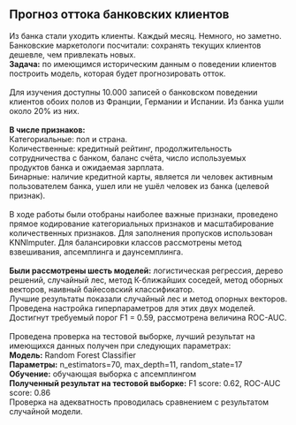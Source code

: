 ## Прогноз оттока банковских клиентов


Из банка стали уходить клиенты. Каждый месяц. Немного, но заметно. Банковские маркетологи посчитали: сохранять текущих клиентов дешевле, чем привлекать новых. </br>
**Задача:** по имеющимся историческим данным о поведении клиентов построить модель, которая будет прогнозировать отток.</br>
</br>
Для изучения доступны 10.000 записей о банковском поведении клиентов обоих полов из Франции, Германии и Испании. Из банка ушли около 20% из них.</br>
</br>
**В числе признаков:**</br>
Категориальные: пол и страна.</br>
Количественные: кредитный рейтинг, продолжительность сотрудничества с банком, баланс счёта, число используемых продуктов банка и ожидаемая зарплата.</br>
Бинарные: наличие кредитной карты, является ли человек активным пользователем банка, ушел или не ушёл человек из банка (целевой признак).</br>
</br>
В ходе работы были отобраны наиболее важные признаки, проведено прямое кодирование категориальных признаков и масштабирование количественных признаков. Для заполнения пропусков использован KNNImputer. Для балансировки классов рассмотрены метод взвешивания, апсемплинга и даунсемплинга. </br>
</br>
**Были рассмотрены шесть моделей:** логистическая регрессия, дерево решений, случайный лес, метод К-ближайших соседей, метод оборных векторов, наивный байесовский классификатор. </br>
Лучшие результаты показали случайный лес и метод опорных векторов. Проведена настройка гиперпараметров для этих двух моделей. Достигнут требуемый порог F1 = 0.59, рассмотрена величина ROC-AUC. </br>
</br>
Проведена проверка на тестовой выборке, лучший результат на имеющихся данных получен при следующих параметрах:</br> 
**Модель:** Random Forest Classifier</br>
**Параметры:** n_estimators=70, max_depth=11, random_state=17 </br>
**Обучение:** обучающая выборка с апсемплингом</br>
**Полученный результат на тестовой выборке:** F1 score: 0.62, ROC-AUC score: 0.86</br>
Проверка на адекватность проводилась сравнением с результатом случайной модели.
